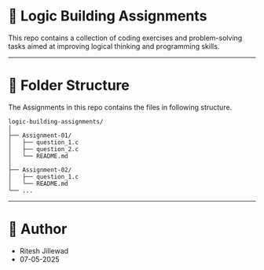 # 🧠 Logic Building Assignments
This repo contains a collection of coding exercises and problem-solving tasks aimed at improving logical thinking and programming skills.

---

# 📁 Folder Structure
The Assignments in this repo contains the files in following structure.

```
logic-building-assignments/
│
├── Assignment-01/
│   ├── question_1.c
│   ├── question_2.c
│   └── README.md
│
├── Assignment-02/
│   ├── question_1.c
│   └── README.md
└── ...
```

--- 

# 👤 Author
- Ritesh Jillewad
- 07-05-2025
